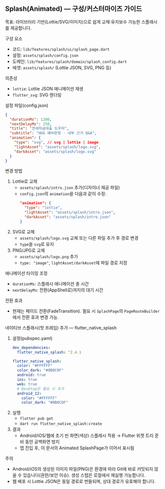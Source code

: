 ## Splash(Animated) — 구성/커스터마이즈 가이드

목표: 라이브러리 기반(Lottie/SVG/이미지)으로 쉽게 교체·유지보수 가능한 스플래시를 제공합니다.

구성 요소
- 코드: `lib/features/splash/ui/splash_page.dart`
- 설정: `assets/splash/config.json`
- 도메인: `lib/features/splash/domain/splash_config.dart`
- 에셋: `assets/splash/` (Lottie JSON, SVG, PNG 등)

의존성
- `lottie`: Lottie JSON 애니메이션 재생
- `flutter_svg`: SVG 렌더링

설정 파일(config.json)
```json
{
  "durationMs": 1200,
  "nextDelayMs": 250,
  "title": "전세자금대출 도우미",
  "subtitle": "HUG 예비판정 · 내부 근거 Q&A",
  "animation": {
    "type": "svg", // svg | lottie | image
    "lightAsset": "assets/splash/logo.svg",
    "darkAsset": "assets/splash/logo.svg"
  }
}
```

변경 방법
1) Lottie로 교체
   - `assets/splash/intro.json` 추가(디자이너 제공 파일)
   - `config.json`의 `animation`을 다음과 같이 수정:
     ```json
     "animation": {
       "type": "lottie",
       "lightAsset": "assets/splash/intro.json",
       "darkAsset": "assets/splash/intro.json"
     }
     ```
2) SVG로 교체
   - `assets/splash/logo.svg` 교체 또는 다른 파일 추가 후 경로 변경
   - `type`을 `svg`로 유지
3) PNG/JPG로 교체
   - `assets/splash/logo.png` 추가
   - `type: "image"`, `lightAsset/darkAsset`에 파일 경로 지정

애니메이션 타이밍 조정
- `durationMs`: 스플래시 애니메이션 총 시간
- `nextDelayMs`: 전환(AppShell로)까지의 대기 시간

전환 효과
- 현재는 페이드 전환(FadeTransition). 필요 시 `SplashPage`의 `PageRouteBuilder`에서 전환 효과 변경 가능.

네이티브 스플래시(첫 프레임) 추가 — flutter_native_splash
1) 설정(pubspec.yaml)
   ```yaml
   dev_dependencies:
     flutter_native_splash: ^2.4.1

   flutter_native_splash:
     color: "#FFFFFF"
     color_dark: "#0B0C0F"
     android: true
     ios: true
     web: true
     # Desktop은 필요 시 추가
     android_12:
       color: "#FFFFFF"
       color_dark: "#0B0C0F"
   ```
2) 실행
   - `flutter pub get`
   - `dart run flutter_native_splash:create`
3) 결과
   - Android/iOS/웹에 초기 빈 화면(색상) 스플래시 적용 → Flutter 위젯 트리 준비 동안 공백화면 방지
   - 앱 진입 후, 이 문서의 Animated SplashPage가 이어서 표시됨

주의
- Android/iOS의 생성된 이미지 파일(PNG)은 환경에 따라 Git에 바로 커밋되지 않을 수 있습니다(권한/보안 이슈). 생성 스텝은 로컬에서 재실행 가능합니다.
- 웹 배포 시 Lottie JSON은 동일 경로로 번들되며, 상대 경로가 유효해야 합니다.
